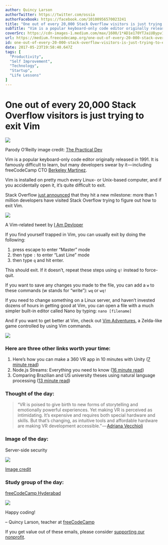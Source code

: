 ```yaml
---
author: Quincy Larson
authorTwitter: https://twitter.com/ossia
authorFacebook: https://facebook.com/10100956570023241
title: "One out of every 20,000 Stack Overflow visitors is just trying to exit Vim"
subTitle: "Vim is a popular keyboard-only code editor originally released in 1991. It is famously difficult to learn, but many developers swear by i..."
coverSrc: https://cdn-images-1.medium.com/max/1600/1*AD1e170YTJaiUBypv1H9Ow.jpeg
url: https://medium.freecodecamp.org/one-out-of-every-20-000-stack-overflow-visitors-is-just-trying-to-exit-vim-5a6b6175e7b6
id: one-out-of-every-20-000-stack-overflow-visitors-is-just-trying-to-exit-vim-5a6b6175e7b6
date: 2017-05-23T19:58:40.647Z
tags: [
  "Productivity",
  "Self Improvement",
  "Technology",
  "Startup",
  "Life Lessons"
]
---
```

# One out of every 20,000 Stack Overflow visitors is just trying to exit Vim



![](https://cdn-images-1.medium.com/max/1600/1*AD1e170YTJaiUBypv1H9Ow.jpeg)

Parody O’Reilly image credit: [The Practical Dev](https://twitter.com/thepracticaldev/status/747871086478516226?lang=en)



Vim is a popular keyboard-only code editor originally released in 1991\. It is famously difficult to learn, but many developers swear by it — including freeCodeCamp CTO [Berkeley Martinez](https://fcc.im/2rQMbWR).

Vim is installed on pretty much every Linux- or Unix-based computer, and if you accidentally open it, it’s quite difficult to exit.

Stack Overflow [just announced](https://fcc.im/2qSxIN5) that they hit a new milestone: more than 1 million developers have visited Stack Overflow trying to figure out how to exit Vim.



![](https://cdn-images-1.medium.com/max/1600/1*QMxXfk6wJD_cw6fXWRu_fQ.png)

A Vim-related tweet by [I Am Devloper](https://fcc.im/2qdz2XL)



If you find yourself trapped in Vim, you can usually exit by doing the following:

1.  press escape to enter “Master” mode
2.  then type `:` to enter “Last Line” mode
3.  then type `q` and hit enter.

This should exit. If it doesn’t, repeat these steps using `q!` instead to force-quit.

If you want to save any changes you made to the file, you can add a `w` to these commands (w stands for “write”): `wq` or `wq!`

If you need to change something on a Linux server, and haven’t invested dozens of hours in getting good at Vim, you can open a file with a much simpler built-in editor called Nano by typing: `nano [filename]`

And if you want to get better at Vim, check out [Vim Adventures](https://fcc.im/2rQka1J), a Zelda-like game controlled by using Vim commands.



![](https://cdn-images-1.medium.com/max/1600/1*xUQsg_GveQ5YLxWbyI5f3w.png)



### Here are three other links worth your time:

1.  Here’s how you can make a 360 VR app in 10 minutes with Unity ([7 minute read](https://fcc.im/2rxMCsG))
2.  Node.js Streams: Everything you need to know ([16 minute read](https://fcc.im/2qSNNlJ))
3.  Comparing Brazilian and US university theses using natural language processing ([13 minute read](https://fcc.im/2qSGyu4))

### Thought of the day:

> “VR is poised to give birth to new forms of storytelling and emotionally powerful experiences. Yet making VR is perceived as intimidating. It’s expensive and requires both special hardware and skills. But that’s changing, as intuitive tools and affordable hardware are making VR development accessible.” — [Adriana Vecchioli](https://fcc.im/2rxMCsG)

### Image of the day:

Server-side security



![](https://cdn-images-1.medium.com/max/1600/1*o1Yun-FnIMarP30LVTqoIg.jpeg)



[Image credit](https://fcc.im/2qTLSLW)

### Study group of the day:

[freeCodeCamp Hyderabad](http://bit.ly/2oQLZce)



![](https://cdn-images-1.medium.com/max/1600/1*wEvGCy09XdleCLDN95hgzw.jpeg)



Happy coding!

– Quincy Larson, teacher at [freeCodeCamp](http://bit.ly/2j7Q1dN)

If you get value out of these emails, please consider [supporting our nonprofit](http://bit.ly/donate-to-fcc).








